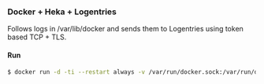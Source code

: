 ### Docker + Heka + Logentries

Follows logs in /var/lib/docker and sends them to Logentries using token based TCP + TLS.

#### Run

```bash
$ docker run -d -ti --restart always -v /var/run/docker.sock:/var/run/docker.sock -v /var/lib/docker:/var/lib/docker:ro tray/heka-logentries <token>
```
